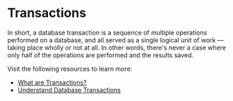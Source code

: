 # Transactions

In short, a database transaction is a sequence of multiple operations performed on a database, and all served as a single logical unit of work — taking place wholly or not at all. In other words, there's never a case where only half of the operations are performed and the results saved.

Visit the following resources to learn more:

- [What are Transactions?](https://fauna.com/blog/database-transaction)
- [Understand Database Transactions](https://dev.to/hlexnc/understanding-database-transactions-a-developers-guide-149a)
